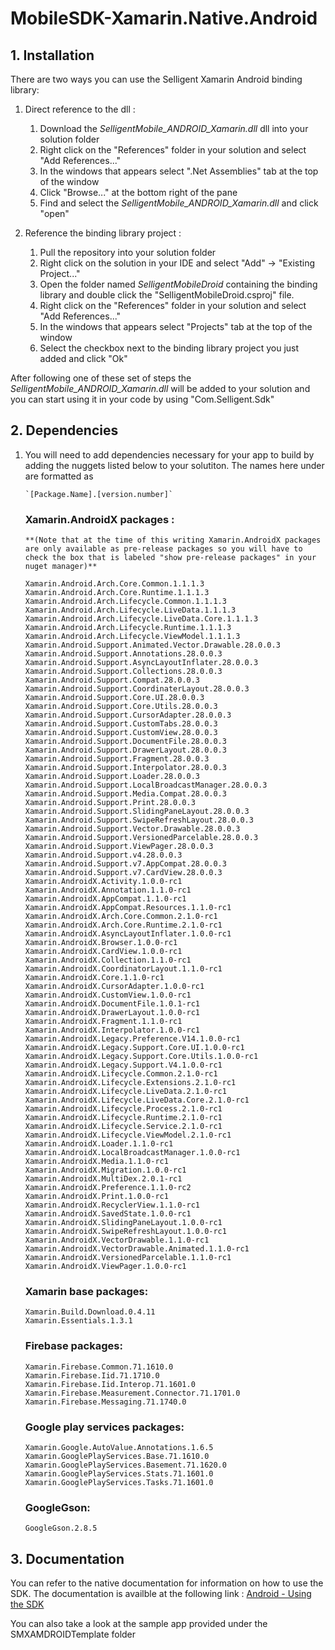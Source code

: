# MobileSDK-Xamarin.Native.Android

## 1. Installation

There are two ways you can use the Selligent Xamarin Android binding library:

1.	Direct reference to the dll :

	1.	Download the *SelligentMobile_ANDROID_Xamarin.dll*  dll into your solution folder
	1.	Right click on the "References" folder in your solution and select "Add References..."
	1.	In the windows that appears select ".Net Assemblies" tab at the top of the window
	1.	Click "Browse..." at the bottom right of the pane
	1.	Find and select the *SelligentMobile_ANDROID_Xamarin.dll* and click "open"

1.	Reference the binding library project :

	1.	Pull the repository into your solution folder
	1.	Right click on the solution in your IDE and select "Add" -> "Existing Project..."
	1.	Open the folder named *SelligentMobileDroid* containing the binding library and double click the "SelligentMobileDroid.csproj" file.
	1.	Right click on the "References" folder in your solution and select "Add References..."
	1.	In the windows that appears select "Projects" tab at the top of the window
	1.	Select the checkbox next to the binding library project you just added and click "Ok"

After following one of these set of steps the *SelligentMobile_ANDROID_Xamarin.dll* will be added to your solution and you can start using it in your code by using "Com.Selligent.Sdk" 

## 2. Dependencies

1.	You will need to add dependencies necessary for your app to build by adding the nuggets listed below to your solutiton. The names here under are formatted as 

		`[Package.Name].[version.number]`

	
	### Xamarin.AndroidX packages :

	 	**(Note that at the time of this writing Xamarin.AndroidX packages are only available as pre-release packages so you will have to check the box that is labeled "show pre-release packages" in your nuget manager)** 
		
		Xamarin.Android.Arch.Core.Common.1.1.1.3
		Xamarin.Android.Arch.Core.Runtime.1.1.1.3
		Xamarin.Android.Arch.Lifecycle.Common.1.1.1.3
		Xamarin.Android.Arch.Lifecycle.LiveData.1.1.1.3
		Xamarin.Android.Arch.Lifecycle.LiveData.Core.1.1.1.3
		Xamarin.Android.Arch.Lifecycle.Runtime.1.1.1.3
		Xamarin.Android.Arch.Lifecycle.ViewModel.1.1.1.3
		Xamarin.Android.Support.Animated.Vector.Drawable.28.0.0.3
		Xamarin.Android.Support.Annotations.28.0.0.3
		Xamarin.Android.Support.AsyncLayoutInflater.28.0.0.3
		Xamarin.Android.Support.Collections.28.0.0.3
		Xamarin.Android.Support.Compat.28.0.0.3
		Xamarin.Android.Support.CoordinaterLayout.28.0.0.3
		Xamarin.Android.Support.Core.UI.28.0.0.3
		Xamarin.Android.Support.Core.Utils.28.0.0.3
		Xamarin.Android.Support.CursorAdapter.28.0.0.3
		Xamarin.Android.Support.CustomTabs.28.0.0.3
		Xamarin.Android.Support.CustomView.28.0.0.3
		Xamarin.Android.Support.DocumentFile.28.0.0.3
		Xamarin.Android.Support.DrawerLayout.28.0.0.3
		Xamarin.Android.Support.Fragment.28.0.0.3
		Xamarin.Android.Support.Interpolator.28.0.0.3
		Xamarin.Android.Support.Loader.28.0.0.3
		Xamarin.Android.Support.LocalBroadcastManager.28.0.0.3
		Xamarin.Android.Support.Media.Compat.28.0.0.3
		Xamarin.Android.Support.Print.28.0.0.3
		Xamarin.Android.Support.SlidingPaneLayout.28.0.0.3
		Xamarin.Android.Support.SwipeRefreshLayout.28.0.0.3
		Xamarin.Android.Support.Vector.Drawable.28.0.0.3
		Xamarin.Android.Support.VersionedParcelable.28.0.0.3
		Xamarin.Android.Support.ViewPager.28.0.0.3
		Xamarin.Android.Support.v4.28.0.0.3
		Xamarin.Android.Support.v7.AppCompat.28.0.0.3
		Xamarin.Android.Support.v7.CardView.28.0.0.3
		Xamarin.AndroidX.Activity.1.0.0-rc1
		Xamarin.AndroidX.Annotation.1.1.0-rc1
		Xamarin.AndroidX.AppCompat.1.1.0-rc1
		Xamarin.AndroidX.AppCompat.Resources.1.1.0-rc1
		Xamarin.AndroidX.Arch.Core.Common.2.1.0-rc1
		Xamarin.AndroidX.Arch.Core.Runtime.2.1.0-rc1
		Xamarin.AndroidX.AsyncLayoutInflater.1.0.0-rc1
		Xamarin.AndroidX.Browser.1.0.0-rc1
		Xamarin.AndroidX.CardView.1.0.0-rc1
		Xamarin.AndroidX.Collection.1.1.0-rc1
		Xamarin.AndroidX.CoordinatorLayout.1.1.0-rc1
		Xamarin.AndroidX.Core.1.1.0-rc1
		Xamarin.AndroidX.CursorAdapter.1.0.0-rc1
		Xamarin.AndroidX.CustomView.1.0.0-rc1
		Xamarin.AndroidX.DocumentFile.1.0.1-rc1
		Xamarin.AndroidX.DrawerLayout.1.0.0-rc1
		Xamarin.AndroidX.Fragment.1.1.0-rc1
		Xamarin.AndroidX.Interpolator.1.0.0-rc1
		Xamarin.AndroidX.Legacy.Preference.V14.1.0.0-rc1
		Xamarin.AndroidX.Legacy.Support.Core.UI.1.0.0-rc1
		Xamarin.AndroidX.Legacy.Support.Core.Utils.1.0.0-rc1
		Xamarin.AndroidX.Legacy.Support.V4.1.0.0-rc1
		Xamarin.AndroidX.Lifecycle.Common.2.1.0-rc1
		Xamarin.AndroidX.Lifecycle.Extensions.2.1.0-rc1
		Xamarin.AndroidX.Lifecycle.LiveData.2.1.0-rc1
		Xamarin.AndroidX.Lifecycle.LiveData.Core.2.1.0-rc1
		Xamarin.AndroidX.Lifecycle.Process.2.1.0-rc1
		Xamarin.AndroidX.Lifecycle.Runtime.2.1.0-rc1
		Xamarin.AndroidX.Lifecycle.Service.2.1.0-rc1
		Xamarin.AndroidX.Lifecycle.ViewModel.2.1.0-rc1
		Xamarin.AndroidX.Loader.1.1.0-rc1
		Xamarin.AndroidX.LocalBroadcastManager.1.0.0-rc1
		Xamarin.AndroidX.Media.1.1.0-rc1
		Xamarin.AndroidX.Migration.1.0.0-rc1
		Xamarin.AndroidX.MultiDex.2.0.1-rc1
		Xamarin.AndroidX.Preference.1.1.0-rc2
		Xamarin.AndroidX.Print.1.0.0-rc1
		Xamarin.AndroidX.RecyclerView.1.1.0-rc1
		Xamarin.AndroidX.SavedState.1.0.0-rc1
		Xamarin.AndroidX.SlidingPaneLayout.1.0.0-rc1
		Xamarin.AndroidX.SwipeRefreshLayout.1.0.0-rc1
		Xamarin.AndroidX.VectorDrawable.1.1.0-rc1
		Xamarin.AndroidX.VectorDrawable.Animated.1.1.0-rc1
		Xamarin.AndroidX.VersionedParcelable.1.1.0-rc1
		Xamarin.AndroidX.ViewPager.1.0.0-rc1

	###  Xamarin base packages:

		Xamarin.Build.Download.0.4.11
		Xamarin.Essentials.1.3.1

	###  Firebase packages:

		Xamarin.Firebase.Common.71.1610.0
		Xamarin.Firebase.Iid.71.1710.0
		Xamarin.Firebase.Iid.Interop.71.1601.0
		Xamarin.Firebase.Measurement.Connector.71.1701.0
		Xamarin.Firebase.Messaging.71.1740.0

	###  Google play services packages:

		Xamarin.Google.AutoValue.Annotations.1.6.5
		Xamarin.GooglePlayServices.Base.71.1610.0
		Xamarin.GooglePlayServices.Basement.71.1620.0
		Xamarin.GooglePlayServices.Stats.71.1601.0
		Xamarin.GooglePlayServices.Tasks.71.1601.0

	###	GoogleGson:

		GoogleGson.2.8.5


## 3. Documentation

You can refer to the native documentation for information on how to use the SDK. The documentation is availble at the following link : [Android - Using the SDK](https://github.com/SelligentMarketingCloud/MobileSDK-Android/blob/master/Documentation/Android%20-%20Using%20the%20SDK.pdf)

You can also take a look at the sample app provided under the SMXAMDROIDTemplate folder
